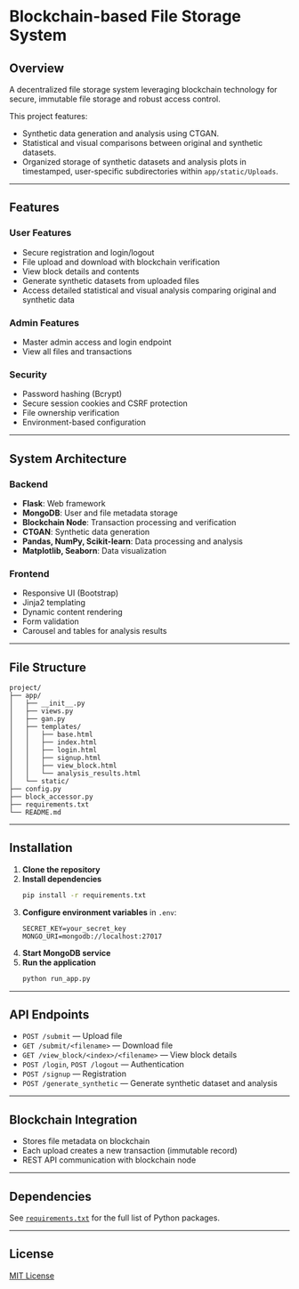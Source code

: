 # Blockchain-based File Storage System

## Overview

A decentralized file storage system leveraging blockchain technology for secure, immutable file storage and robust access control.

This project features:
- Synthetic data generation and analysis using CTGAN.
- Statistical and visual comparisons between original and synthetic datasets.
- Organized storage of synthetic datasets and analysis plots in timestamped, user-specific subdirectories within `app/static/Uploads`.

---

## Features

### User Features
- Secure registration and login/logout
- File upload and download with blockchain verification
- View block details and contents
- Generate synthetic datasets from uploaded files
- Access detailed statistical and visual analysis comparing original and synthetic data

### Admin Features
- Master admin access and login endpoint
- View all files and transactions

### Security
- Password hashing (Bcrypt)
- Secure session cookies and CSRF protection
- File ownership verification
- Environment-based configuration

---

## System Architecture

### Backend
- **Flask**: Web framework
- **MongoDB**: User and file metadata storage
- **Blockchain Node**: Transaction processing and verification
- **CTGAN**: Synthetic data generation
- **Pandas, NumPy, Scikit-learn**: Data processing and analysis
- **Matplotlib, Seaborn**: Data visualization

### Frontend
- Responsive UI (Bootstrap)
- Jinja2 templating
- Dynamic content rendering
- Form validation
- Carousel and tables for analysis results

---

## File Structure

```
project/
├── app/
│   ├── __init__.py
│   ├── views.py
│   ├── gan.py
│   ├── templates/
│   │   ├── base.html
│   │   ├── index.html
│   │   ├── login.html
│   │   ├── signup.html
│   │   ├── view_block.html
│   │   └── analysis_results.html
│   └── static/
├── config.py
├── block_accessor.py
├── requirements.txt
└── README.md
```

---

## Installation

1. **Clone the repository**
2. **Install dependencies**
    ```bash
    pip install -r requirements.txt
    ```
3. **Configure environment variables** in `.env`:
    ```
    SECRET_KEY=your_secret_key
    MONGO_URI=mongodb://localhost:27017
    ```
4. **Start MongoDB service**
5. **Run the application**
    ```bash
    python run_app.py
    ```

---

## API Endpoints

- `POST /submit` — Upload file
- `GET /submit/<filename>` — Download file
- `GET /view_block/<index>/<filename>` — View block details
- `POST /login`, `POST /logout` — Authentication
- `POST /signup` — Registration
- `POST /generate_synthetic` — Generate synthetic dataset and analysis

---

## Blockchain Integration

- Stores file metadata on blockchain
- Each upload creates a new transaction (immutable record)
- REST API communication with blockchain node

---

## Dependencies

See [`requirements.txt`](requirements.txt) for the full list of Python packages.

---

## License

[MIT License](LICENSE)
